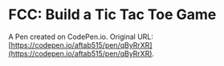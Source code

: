 # FCC: Build a Tic Tac Toe Game

A Pen created on CodePen.io. Original URL: [https://codepen.io/aftab515/pen/qByRrXR](https://codepen.io/aftab515/pen/qByRrXR).


